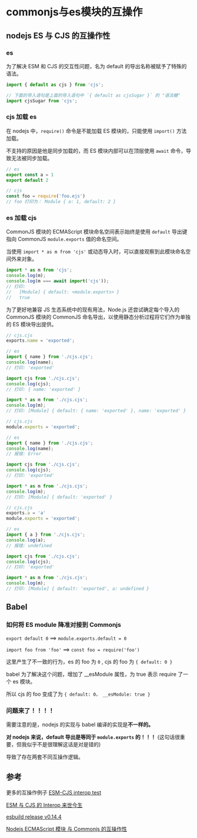 # commonjs与es模块的互操作

## nodejs  ES 与 CJS 的互操作性

### es

为了解决 ESM 和 CJS 的交互性问题，名为 default 的导出名称被赋予了特殊的语法。

```js
import { default as cjs } from 'cjs';

// 下面的导入语句是上面的导入语句中 `{ default as cjsSugar }` 的 "语法糖"
import cjsSugar from 'cjs';
```

### cjs 加载 es

在 nodejs 中，`require()` 命令是不能加载 ES 模块的，只能使用 `import()` 方法加载。

不支持的原因是他是同步加载的，而 ES 模块内部可以在顶层使用 `await` 命令，导致无法被同步加载。

```js
// es
export const a = 1
export default 2

// cjs
const foo = require('foo.ejs')
// foo 打印为： Module { a: 1, default: 2 }
```



### es 加载 cjs


CommonJS 模块的 ECMAScript 模块命名空间表示始终是使用 `default` 导出键指向 CommonJS `module.exports` 值的命名空间。

当使用 `import * as m from 'cjs'` 或动态导入时，可以直接观察到此模块命名空间外来对象。

```js
import * as m from 'cjs';
console.log(m);
console.log(m === await import('cjs'));
// 打印:
//   [Module] { default: <module.exports> }
//   true
```



为了更好地兼容 JS 生态系统中的现有用法，Node.js 还尝试确定每个导入的 CommonJS 模块的 CommonJS 命名导出，以使用静态分析过程将它们作为单独的 ES 模块导出提供。

```js
// cjs.cjs
exports.name = 'exported';

// es
import { name } from './cjs.cjs';
console.log(name);
// 打印: 'exported'

import cjs from './cjs.cjs';
console.log(cjs);
// 打印: { name: 'exported' }

import * as m from './cjs.cjs';
console.log(m);
// 打印: [Module] { default: { name: 'exported' }, name: 'exported' }
```

```js
// cjs.cjs
module.exports = 'exported';

// es
import { name } from './cjs.cjs';
console.log(name);
// 报错: Error

import cjs from './cjs.cjs';
console.log(cjs);
// 打印: 'exported'

import * as m from './cjs.cjs';
console.log(m);
// 打印: [Module] { default: 'exported' }
```

```js
// cjs.cjs
exports.a = 'a'
module.exports = 'exported';

// es
import { a } from './cjs.cjs';
console.log(a);
// 报错: undefined

import cjs from './cjs.cjs';
console.log(cjs);
// 打印: 'exported'

import * as m from './cjs.cjs';
console.log(m);
// 打印: [Module] { default: 'exported', a: undefined }
```



## Babel

### 如何将 ES module 降准对接到 Commonjs

`export default 0` ==> `module.exports.default = 0`

`import foo from 'foo'` ==>  `const foo = require('foo')`

这里产生了不一致的行为，es 的 foo 为 `0` , cjs 的 foo 为 `{ default: 0 }`



babel 为了解决这个问题，增加了 __esModule 属性，为 true 表示 require 了一个 es 模块。

所以 cjs 的 foo 变成了为 `{ default: 0， __esModule: true }`



### 问题来了！！！！

需要注意的是，nodejs 的实现与 babel 编译的实现是**不一样的。**

**对 nodejs 来说，default 导出是等同于 `module.exports` 的！！！** (这句话很重要，但我似乎不是很理解这话是对是错的)



导致了存在两套不同互操作逻辑。





## 参考

更多的互操作例子 [ESM-CJS interop test](https://sokra.github.io/interop-test/)

[ESM 与 CJS 的 Interop 来世今生](https://mp.weixin.qq.com/s/3TKcUeoyzXvH3MGVI6Dj9A)

[esbuild release v0.14.4](https://github.com/evanw/esbuild/releases/tag/v0.14.4)

[Nodejs ECMAScript 模块 与 Commonjs 的互操作性](http://nodejs.cn/api/esm.html#interoperability-with-commonjs)

